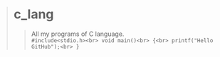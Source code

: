 ># c_lang
>>All my programs of C language. <br>
`
#include<stdio.h><br>
void main()<br>
{<br>
  printf("Hello GitHub");<br>
}
`
